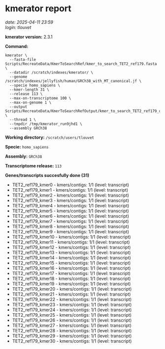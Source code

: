 # kmerator report
*date: 2025-04-11 23:59*  
*login: tlouvet*

**kmerator version:** 2.3.1

**Command:**

```
kmerator \
  --fasta-file Scripts/RecreateData/KmerToSearchRef/kmer_to_search_TET2_ref179.fasta \
  --datadir /scratch/indexes/kmerator/ \
  --genome /scratch/indexes/jellyfish/human/GRCh38_with_MT_canonical.jf \
  --specie homo_sapiens \
  --kmer-length 31 \
  --release 113 \
  --max-on-transcriptome 100 \
  --max-on-genome 1 \
  --output Scripts/RecreateData/KmerToSearchRefOutput/kmer_to_search_TET2_ref179_output \
  --thread 1 \
  --tmpdir /tmp/kmerator_run9jhd1 \
  --assembly GRCh38
```

**Working directory:** `/scratch/users/tlouvet`

**Specie:** `homo_sapiens`

**Assembly:** `GRCh38`

**Transcriptome release:** `113`

**Genes/transcripts succesfully done (31)**

- TET2_ref179_kmer0 - kmers/contigs: 1/1 (level: transcript)
- TET2_ref179_kmer1 - kmers/contigs: 1/1 (level: transcript)
- TET2_ref179_kmer2 - kmers/contigs: 1/1 (level: transcript)
- TET2_ref179_kmer3 - kmers/contigs: 1/1 (level: transcript)
- TET2_ref179_kmer4 - kmers/contigs: 1/1 (level: transcript)
- TET2_ref179_kmer5 - kmers/contigs: 1/1 (level: transcript)
- TET2_ref179_kmer6 - kmers/contigs: 1/1 (level: transcript)
- TET2_ref179_kmer7 - kmers/contigs: 1/1 (level: transcript)
- TET2_ref179_kmer8 - kmers/contigs: 1/1 (level: transcript)
- TET2_ref179_kmer9 - kmers/contigs: 1/1 (level: transcript)
- TET2_ref179_kmer10 - kmers/contigs: 1/1 (level: transcript)
- TET2_ref179_kmer11 - kmers/contigs: 1/1 (level: transcript)
- TET2_ref179_kmer12 - kmers/contigs: 1/1 (level: transcript)
- TET2_ref179_kmer13 - kmers/contigs: 1/1 (level: transcript)
- TET2_ref179_kmer14 - kmers/contigs: 1/1 (level: transcript)
- TET2_ref179_kmer15 - kmers/contigs: 1/1 (level: transcript)
- TET2_ref179_kmer16 - kmers/contigs: 1/1 (level: transcript)
- TET2_ref179_kmer17 - kmers/contigs: 1/1 (level: transcript)
- TET2_ref179_kmer18 - kmers/contigs: 1/1 (level: transcript)
- TET2_ref179_kmer19 - kmers/contigs: 1/1 (level: transcript)
- TET2_ref179_kmer20 - kmers/contigs: 1/1 (level: transcript)
- TET2_ref179_kmer21 - kmers/contigs: 1/1 (level: transcript)
- TET2_ref179_kmer22 - kmers/contigs: 1/1 (level: transcript)
- TET2_ref179_kmer23 - kmers/contigs: 1/1 (level: transcript)
- TET2_ref179_kmer24 - kmers/contigs: 1/1 (level: transcript)
- TET2_ref179_kmer25 - kmers/contigs: 1/1 (level: transcript)
- TET2_ref179_kmer26 - kmers/contigs: 1/1 (level: transcript)
- TET2_ref179_kmer27 - kmers/contigs: 1/1 (level: transcript)
- TET2_ref179_kmer28 - kmers/contigs: 1/1 (level: transcript)
- TET2_ref179_kmer29 - kmers/contigs: 1/1 (level: transcript)
- TET2_ref179_kmer30 - kmers/contigs: 1/1 (level: transcript)
